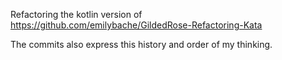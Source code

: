 Refactoring the kotlin version of https://github.com/emilybache/GildedRose-Refactoring-Kata

The commits also express this history and order of my thinking.
